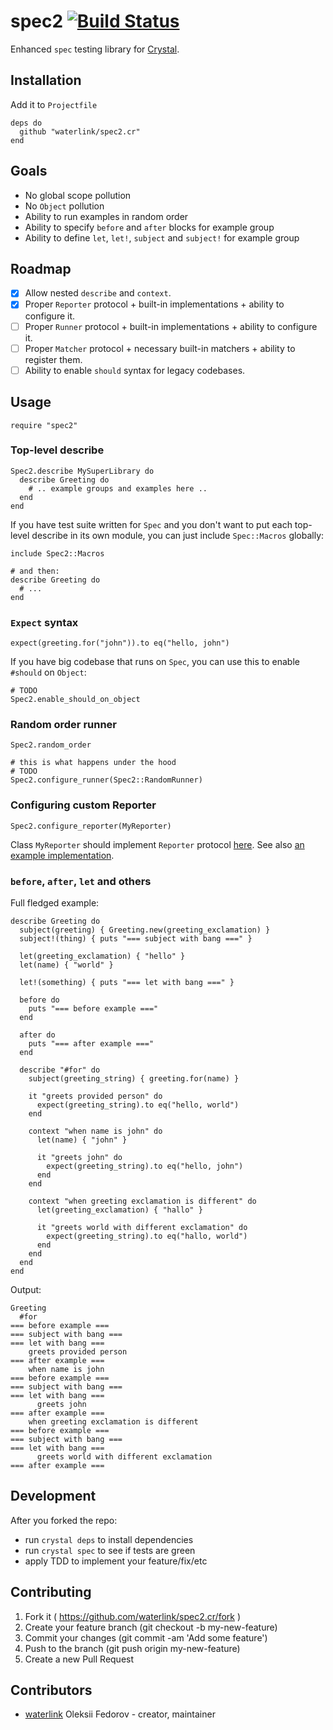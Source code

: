 # spec2 [![Build Status](https://travis-ci.org/waterlink/spec2.cr.svg)](https://travis-ci.org/waterlink/spec2.cr)

Enhanced `spec` testing library for [Crystal](http://crystal-lang.org/).

## Installation

Add it to `Projectfile`

```crystal
deps do
  github "waterlink/spec2.cr"
end
```

## Goals

- No global scope pollution
- No `Object` pollution
- Ability to run examples in random order
- Ability to specify `before` and `after` blocks for example
  group
- Ability to define `let`, `let!`, `subject` and `subject!`
  for example group

## Roadmap

- [x] Allow nested `describe` and `context`.
- [x] Proper `Reporter` protocol + built-in implementations + ability to
  configure it.
- [ ] Proper `Runner` protocol + built-in implementations + ability to
  configure it.
- [ ] Proper `Matcher` protocol + necessary built-in matchers + ability to
  register them.
- [ ] Ability to enable `should` syntax for legacy codebases.

## Usage

```crystal
require "spec2"
```

### Top-level describe

```crystal
Spec2.describe MySuperLibrary do
  describe Greeting do
    # .. example groups and examples here ..
  end
end
```

If you have test suite written for `Spec` and you don't want to put each
top-level describe in its own module, you can just include `Spec::Macros`
globally:

```crystal
include Spec2::Macros

# and then:
describe Greeting do
  # ...
end
```

### `Expect` syntax

```crystal
expect(greeting.for("john")).to eq("hello, john")
```

If you have big codebase that runs on `Spec`, you can use this to
enable `#should` on `Object`:

```crystal
# TODO
Spec2.enable_should_on_object
```

### Random order runner

```crystal
Spec2.random_order

# this is what happens under the hood
# TODO
Spec2.configure_runner(Spec2::RandomRunner)
```

### Configuring custom Reporter

```crystal
Spec2.configure_reporter(MyReporter)
```

Class `MyReporter` should implement `Reporter` protocol [here](src/reporter.cr).
See also [an example implementation](src/reporters/default.cr).

### `before`, `after`, `let` and others

Full fledged example:

```crystal
describe Greeting do
  subject(greeting) { Greeting.new(greeting_exclamation) }
  subject!(thing) { puts "=== subject with bang ===" }

  let(greeting_exclamation) { "hello" }
  let(name) { "world" }

  let!(something) { puts "=== let with bang ===" }

  before do
    puts "=== before example ==="
  end

  after do
    puts "=== after example ==="
  end

  describe "#for" do
    subject(greeting_string) { greeting.for(name) }

    it "greets provided person" do
      expect(greeting_string).to eq("hello, world")
    end

    context "when name is john" do
      let(name) { "john" }

      it "greets john" do
        expect(greeting_string).to eq("hello, john")
      end
    end

    context "when greeting exclamation is different" do
      let(greeting_exclamation) { "hallo" }

      it "greets world with different exclamation" do
        expect(greeting_string).to eq("hallo, world")
      end
    end
  end
end
```

Output:

```
Greeting
  #for
=== before example ===
=== subject with bang ===
=== let with bang ===
    greets provided person
=== after example ===
    when name is john
=== before example ===
=== subject with bang ===
=== let with bang ===
      greets john
=== after example ===
    when greeting exclamation is different
=== before example ===
=== subject with bang ===
=== let with bang ===
      greets world with different exclamation
=== after example ===
```

## Development

After you forked the repo:

- run `crystal deps` to install dependencies
- run `crystal spec` to see if tests are green
- apply TDD to implement your feature/fix/etc

## Contributing

1. Fork it ( https://github.com/waterlink/spec2.cr/fork )
2. Create your feature branch (git checkout -b my-new-feature)
3. Commit your changes (git commit -am 'Add some feature')
4. Push to the branch (git push origin my-new-feature)
5. Create a new Pull Request

## Contributors

- [waterlink](https://github.com/waterlink) Oleksii Fedorov - creator, maintainer

